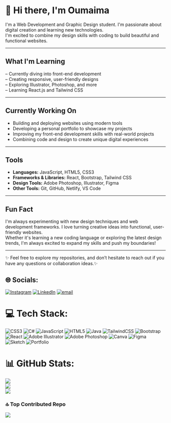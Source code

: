 # 🎀 Hi there, I'm Oumaima

I'm a Web Development and Graphic Design student. I'm passionate about digital creation and learning new technologies.  
I'm excited to combine my design skills with coding to build beautiful and functional websites.

---

## What I'm Learning

 – Currently diving into front-end development  
 – Creating responsive, user-friendly designs  
 – Exploring Illustrator, Photoshop, and more  
 – Learning React.js and Tailwind CSS  

---

## Currently Working On

- Building and deploying websites using modern tools  
- Developing a personal portfolio to showcase my projects  
- Improving my front-end development skills with real-world projects  
- Combining code and design to create unique digital experiences

---

## Tools

- **Languages:** JavaScript, HTML5, CSS3  
- **Frameworks & Libraries:** React, Bootstrap, Tailwind CSS  
- **Design Tools:** Adobe Photoshop, Illustrator, Figma  
- **Other Tools:** Git, GitHub, Netlify, VS Code  

---


## Fun Fact

I'm always experimenting with new design techniques and web development frameworks. I love turning creative ideas into functional, user-friendly websites.  
Whether it's learning a new coding language or exploring the latest design trends, I'm always excited to expand my skills and push my boundaries!

---

✨ Feel free to explore my repositories, and don’t hesitate to reach out if you have any questions or collaboration ideas.✨ 


## 🌐 Socials:
[![Instagram](https://img.shields.io/badge/Instagram-%23E4405F.svg?logo=Instagram&logoColor=white)](https://instagram.com/https://www.instagram.com/ouma2m_a_ks/#) [![LinkedIn](https://img.shields.io/badge/LinkedIn-%230077B5.svg?logo=linkedin&logoColor=white)](https://linkedin.com/in/https://www.linkedin.com/in/kadous-oumaima-b083a0336/) [![email](https://img.shields.io/badge/Email-D14836?logo=gmail&logoColor=white)](mailto:oumaima.ks06@gmail.com) 

# 💻 Tech Stack:
![CSS3](https://img.shields.io/badge/css3-%231572B6.svg?style=for-the-badge&logo=css3&logoColor=white) ![C#](https://img.shields.io/badge/c%23-%23239120.svg?style=for-the-badge&logo=csharp&logoColor=white) ![JavaScript](https://img.shields.io/badge/javascript-%23323330.svg?style=for-the-badge&logo=javascript&logoColor=%23F7DF1E) ![HTML5](https://img.shields.io/badge/html5-%23E34F26.svg?style=for-the-badge&logo=html5&logoColor=white) ![Java](https://img.shields.io/badge/java-%23ED8B00.svg?style=for-the-badge&logo=openjdk&logoColor=white) ![TailwindCSS](https://img.shields.io/badge/tailwindcss-%2338B2AC.svg?style=for-the-badge&logo=tailwind-css&logoColor=white) ![Bootstrap](https://img.shields.io/badge/bootstrap-%238511FA.svg?style=for-the-badge&logo=bootstrap&logoColor=white) ![React](https://img.shields.io/badge/react-%2320232a.svg?style=for-the-badge&logo=react&logoColor=%2361DAFB) ![Adobe Illustrator](https://img.shields.io/badge/adobe%20illustrator-%23FF9A00.svg?style=for-the-badge&logo=adobe%20illustrator&logoColor=white) ![Adobe Photoshop](https://img.shields.io/badge/adobe%20photoshop-%2331A8FF.svg?style=for-the-badge&logo=adobe%20photoshop&logoColor=white) ![Canva](https://img.shields.io/badge/Canva-%2300C4CC.svg?style=for-the-badge&logo=Canva&logoColor=white) ![Figma](https://img.shields.io/badge/figma-%23F24E1E.svg?style=for-the-badge&logo=figma&logoColor=white) ![Sketch](https://img.shields.io/badge/Sketch-FFB387?style=for-the-badge&logo=sketch&logoColor=black) ![Portfolio](https://img.shields.io/badge/Portfolio-%23000000.svg?style=for-the-badge&logo=firefox&logoColor=#FF7139)
# 📊 GitHub Stats:
![](https://github-readme-stats.vercel.app/api?username=oumaimaDevKs&theme=dark&hide_border=false&include_all_commits=false&count_private=false)<br/>
![](https://nirzak-streak-stats.vercel.app/?user=oumaimaDevKs&theme=dark&hide_border=false)<br/>
![](https://github-readme-stats.vercel.app/api/top-langs/?username=oumaimaDevKs&theme=dark&hide_border=false&include_all_commits=false&count_private=false&layout=compact)

### 🔝 Top Contributed Repo
![](https://github-contributor-stats.vercel.app/api?username=oumaimaDevKs&limit=5&theme=dark&combine_all_yearly_contributions=true)

<!-- Proudly created with GPRM ( https://gprm.itsvg.in ) -->
